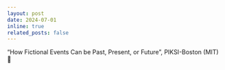```yaml
---
layout: post
date: 2024-07-01
inline: true
related_posts: false
---
```


“How Fictional Events Can be Past, Present, or Future”, PIKSI-Boston (MIT) 🌃
